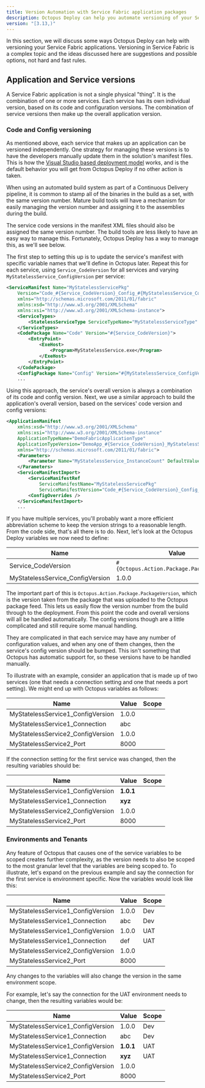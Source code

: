 ```yaml
---
title: Version Automation with Service Fabric application packages
description: Octopus Deploy can help you automate versioning of your Service Fabric application packages.
version: "[3.13,)"
---
```


In this section, we will discuss some ways Octopus Deploy can help with versioning your Service Fabric applications. Versioning in Service Fabric is a complex topic and the ideas discussed here are suggestions and possible options, not hard and fast rules.

## Application and Service versions
A Service Fabric application is not a single physical "thing". It is the combination of one or more services. Each service has its own individual version, based on its code and configuration versions. The combination of service versions then make up the overall application version.

### Code and Config versioning
As mentioned above, each service that makes up an application can be versioned independently. One strategy for managing these versions is to have the developers manually update them in the solution's manifest files. This is how the [Visual Studio based deployment model](https://docs.microsoft.com/en-us/azure/service-fabric/service-fabric-application-upgrade-tutorial) works, and is the default behavior you will get from Octopus Deploy if no other action is taken.

When using an automated build system as part of a Continuous Delivery pipeline, it is common to stamp all of the binaries in the build as a set, with the same version number. Mature build tools will have a mechanism for easily managing the version number and assigning it to the assemblies during the build.

The service code versions in the manifest XML files should also be assigned the same version number. The build tools are less likely to have an easy way to manage this. Fortunately, Octopus Deploy has a way to manage this, as we'll see below.

The first step to setting this up is to update the service's manifest with specific variable names that we'll define in Octopus later. Repeat this for each service, using `Service_CodeVersion` for all services and varying `MyStatelessService_ConfigVersion` per service:

```xml
<ServiceManifest Name="MyStatelessServicePkg"
    Version="Code_#{Service_CodeVersion}_Config_#{MyStatelessService_ConfigVersion}"
    xmlns="http://schemas.microsoft.com/2011/01/fabric"
    xmlns:xsd="http://www.w3.org/2001/XMLSchema"
    xmlns:xsi="http://www.w3.org/2001/XMLSchema-instance">
    <ServiceTypes>
        <StatelessServiceType ServiceTypeName="MyStatelessServiceType" />
    </ServiceTypes>
    <CodePackage Name="Code" Version="#{Service_CodeVersion}">
        <EntryPoint>
            <ExeHost>
                <Program>MyStatelessService.exe</Program>
            </ExeHost>
        </EntryPoint>
    </CodePackage>
    <ConfigPackage Name="Config" Version="#{MyStatelessService_ConfigVersion}" />
    ...
```

Using this approach, the service's overall version is always a combination of its code and config version. Next, we use a similar approach to build the application's overall version, based on the services' code version and config versions:

```xml
<ApplicationManifest 
    xmlns:xsd="http://www.w3.org/2001/XMLSchema" 
    xmlns:xsi="http://www.w3.org/2001/XMLSchema-instance" 
    ApplicationTypeName="DemoFabricApplicationType" 
    ApplicationTypeVersion="DemoApp_#{Service_CodeVersion}_MyStatelessService_#{MyStatelessService_ConfigVersion}"
    xmlns="http://schemas.microsoft.com/2011/01/fabric">
    <Parameters>
        <Parameter Name="MyStatelessService_InstanceCount" DefaultValue="-1" />
    </Parameters>
    <ServiceManifestImport>
        <ServiceManifestRef 
            ServiceManifestName="MyStatelessServicePkg"
            ServiceManifestVersion="Code_#{Service_CodeVersion}_Config_#{MyStatelessService_ConfigVersion}" />
        <ConfigOverrides />
    </ServiceManifestImport>
	...
```

If you have multiple services, you'll probably want a more efficient abbreviation scheme to keep the version strings to a reasonable length. From the code side, that's all there is to do. Next, let's look at the Octopus Deploy variables we now need to define:

| Name | Value | Scope |
| ---- | ----- | ----- |
| Service_CodeVersion | `#{Octopus.Action.Package.PackageVersion}` | |
| MyStatelessService_ConfigVersion | 1.0.0 | |

The important part of this is `Octopus.Action.Package.PackageVersion`, which is the version taken from the package that was uploaded to the Octopus package feed. This lets us easily flow the version number from the build through to the deployment. From this point the code and overall versions will all be handled automatically. The config versions though are a little complicated and still require some manual handling.

They are complicated in that each service may have any number of configuration values, and when any one of them changes, then the service's config version should be bumped. This isn't something that Octopus has automatic support for, so these versions have to be handled manually.

To illustrate with an example, consider an application that is made up of two services (one that needs a connection setting and one that needs a port setting). We might end up with Octopus variables as follows:

| Name | Value | Scope |
| ---- | ----- | ----- |
| MyStatelessService1_ConfigVersion | 1.0.0 | |
| MyStatelessService1_Connection | abc | |
| MyStatelessService2_ConfigVersion | 1.0.0 | |
| MyStatelessService2_Port | 8000 | |

If the connection setting for the first service was changed, then the resulting variables should be:

| Name | Value | Scope |
| ---- | ----- | ----- |
| MyStatelessService1_ConfigVersion | **1.0.1** | |
| MyStatelessService1_Connection | **xyz** | |
| MyStatelessService2_ConfigVersion | 1.0.0 | |
| MyStatelessService2_Port | 8000 | |

### Environments and Tenants
Any feature of Octopus that causes one of the service variables to be scoped creates further complexity, as the version needs to also be scoped to the most granular level that the variables are being scoped to. To illustrate, let's expand on the previous example and say the connection for the first service is environment specific. Now the variables would look like this:

| Name | Value | Scope |
| ---- | ----- | ----- |
| MyStatelessService1_ConfigVersion | 1.0.0 | Dev |
| MyStatelessService1_Connection | abc | Dev |
| MyStatelessService1_ConfigVersion | 1.0.0 | UAT |
| MyStatelessService1_Connection | def | UAT |
| MyStatelessService2_ConfigVersion | 1.0.0 | |
| MyStatelessService2_Port | 8000 | |

Any changes to the variables will also change the version in the same environment scope.

For example, let's say the connection for the UAT environment needs to change, then the resulting variables would be:

| Name | Value | Scope |
| ---- | ----- | ----- |
| MyStatelessService1_ConfigVersion | 1.0.0 | Dev |
| MyStatelessService1_Connection | abc | Dev |
| MyStatelessService1_ConfigVersion | **1.0.1** | UAT |
| MyStatelessService1_Connection | **xyz** | UAT |
| MyStatelessService2_ConfigVersion | 1.0.0 | |
| MyStatelessService2_Port | 8000 | |
